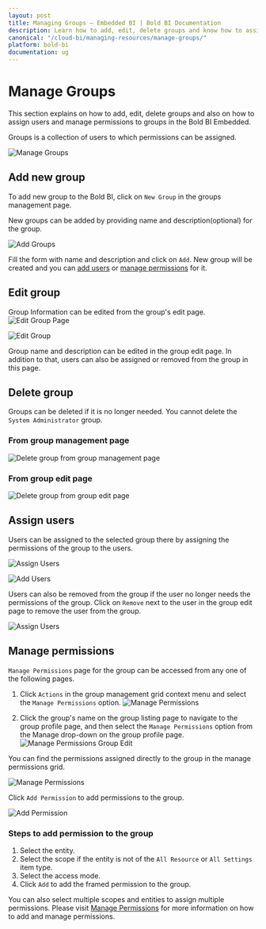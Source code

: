 ```yaml
---
layout: post
title: Managing Groups – Embedded BI | Bold BI Documentation
description: Learn how to add, edit, delete groups and know how to assign users and manage permissions to groups in Bold BI Embedded.
canonical: "/cloud-bi/managing-resources/manage-groups/"
platform: bold-bi
documentation: ug
---
```


# Manage Groups

This section explains on how to add, edit, delete groups and also on how to assign users and manage permissions to groups in the Bold BI Embedded.

Groups is a collection of users to which permissions can be assigned.

![Manage Groups](/bold-bi-docs/static/assets/embedded/managing-resources/manage-groups/images/manage-groups.png)

## Add new group
To add new group to the Bold BI, click on `New Group` in the groups management page.
 
New groups can be added by providing name and description(optional) for the group.
 
![Add Groups](/bold-bi-docs/static/assets/embedded/managing-resources/manage-groups/images/add-group.png#width=55%)

Fill the form with name and description and click on `Add`. New group will be created and you can [add users](/embedded-bi/managing-resources/manage-groups/#assign-users) or [manage permissions](/embedded-bi/managing-resources/manage-groups/#manage-permissions) for it.

## Edit group
Group Information can be edited from the group's edit page.
![Edit Group Page](/bold-bi-docs/static/assets/embedded/managing-resources/manage-groups/images/edit-group-img.png)

![Edit Group](/bold-bi-docs/static/assets/embedded/managing-resources/manage-groups/images/edit-group.png)

Group name and description can be edited in the group edit page. In addition to that, users can also be assigned or removed from the group in this page.

## Delete group
Groups can be deleted if it is no longer needed. You cannot delete the `System Administrator` group.

### From group management page

![Delete group from group management page](/bold-bi-docs/static/assets/embedded/managing-resources/manage-groups/images/delete-group-1.png)

### From group edit page

![Delete group from group edit page](/bold-bi-docs/static/assets/embedded/managing-resources/manage-groups/images/delete-group-2.png)

## Assign users
Users can be assigned to the selected group there by assigning the permissions of the group to the users.

![Assign Users](/bold-bi-docs/static/assets/embedded/managing-resources/manage-groups/images/manage-groups-assign-users.png)

![Add Users](/bold-bi-docs/static/assets/embedded/managing-resources/manage-groups/images/manage-groups-add-users.png)

Users can also be removed from the group if the user no longer needs the permissions of the group. Click on `Remove` next to the user in the group edit page to remove the user from the group.

![Assign Users](/bold-bi-docs/static/assets/embedded/managing-resources/manage-groups/images/manage-groups-remove-users.png)

## Manage permissions

`Manage Permissions` page for the group can be accessed from any one of the following pages.

1. Click `Actions` in the group management grid context menu and select the `Manage Permissions` option.
![Manage Permissions](/bold-bi-docs/static/assets/embedded/images/Manage-permissions-group-context.png)

2. Click the group's name on the group listing page to navigate to the group profile page, and then select the `Manage Permissions` option from the Manage drop-down on the group profile page.
![Manage Permissions Group Edit](/bold-bi-docs/static/assets/embedded/images/manage-permission-group-edit.png)

You can find the permissions assigned directly to the group in the manage permissions grid.

![Manage Permissions](/bold-bi-docs/static/assets/embedded/images/Manage-permissions-group.png)

Click `Add Permission` to add permissions to the group.

![Add Permission](/bold-bi-docs/static/assets/embedded/working-with-dashboards/share-dashboards/images/add-permission-group.png#width=60%)

### Steps to add permission to the group

1. Select the entity.
2. Select the scope if the entity is not of the `All Resource` or `All Settings` item type.
3. Select the access mode.
4. Click `Add` to add the framed permission to the group.

You can also select multiple scopes and entities to assign multiple permissions. Please visit [Manage Permissions](/embedded-bi/manage-permissions/) for more information on how to add and manage permissions.